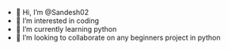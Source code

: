 - 👋 Hi, I’m @Sandesh02
- 👀 I’m interested in coding
- 🌱 I’m currently learning python
- 💞️ I’m looking to collaborate on any beginners project in python

<!---
Sandesh02/Sandesh02 is a ✨ special ✨ repository because its `README.md` (this file) appears on your GitHub profile.
You can click the Preview link to take a look at your changes.
--->
